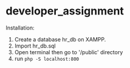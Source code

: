 # developer_assignment

Installation:

1. Create a database hr_db on XAMPP.
2. Import hr_db.sql
3. Open terminal then go to '/public' directory
4. run ```php -S localhost:800 ```
